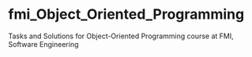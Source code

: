 # fmi_Object_Oriented_Programming
Tasks and Solutions for Object-Oriented Programming course at FMI, Software Engineering
